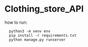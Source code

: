 # Clothing_store_API
how to run:

```
  python3 -m venv env
  pip install -r requirements.txt
  python manage.py runserver
```
